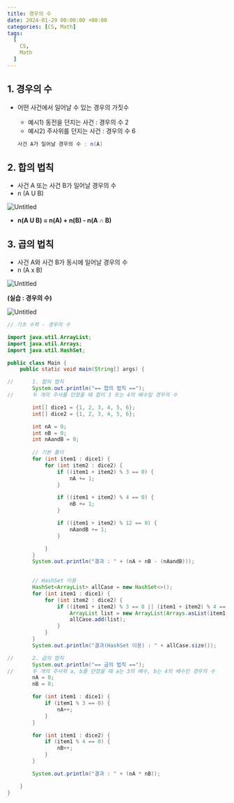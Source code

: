 ```yaml
---
title: 경우의 수
date: 2024-01-29 00:00:00 +00:00
categories: [CS, Math]
tags:
  [
    CS,
    Math
  ]
---
```


## 1. 경우의 수

- 어떤 사건에서 일어날 수 있는 경우의 가짓수
    - 예시1) 동전을 던지는 사건 : 경우의 수 2
    - 예시2) 주사위를 던지는 사건 : 경우의 수 6
    
    ```java
    사건 A가 일어날 경우의 수 : n(A)
    ```
    

## 2. 합의 법칙

- 사건 A 또는 사건 B가 일어날 경우의 수
- n (A U B)

![Untitled](https://prod-files-secure.s3.us-west-2.amazonaws.com/97f8f071-477d-4db3-a9c0-4dad109b848c/587fda47-9efe-441b-9d60-6a607f04f044/Untitled.png)

- **n(A U B) = n(A) + n(B) - n(A ∩ B)**

## 3. 곱의 법칙

- 사건 A와 사건 B가 동시에 일어날 경우의 수
- n (A x B)

![Untitled](https://prod-files-secure.s3.us-west-2.amazonaws.com/97f8f071-477d-4db3-a9c0-4dad109b848c/62c6b584-1b06-42bb-a0f9-befcc2c899cf/Untitled.png)

**(실습 : 경우의 수)**

![Untitled](https://prod-files-secure.s3.us-west-2.amazonaws.com/97f8f071-477d-4db3-a9c0-4dad109b848c/3d886548-af82-4406-95e7-d25b2d303a5d/Untitled.png)

```java
// 기초 수학 - 경우의 수

import java.util.ArrayList;
import java.util.Arrays;
import java.util.HashSet;

public class Main {
    public static void main(String[] args) {

//      1. 합의 법칙
        System.out.println("== 합의 법칙 ==");
//      두 개의 주사를 던졌을 때 합이 3 또는 4의 배수일 경우의 수

        int[] dice1 = {1, 2, 3, 4, 5, 6};
        int[] dice2 = {1, 2, 3, 4, 5, 6};

        int nA = 0;
        int nB = 0;
        int nAandB = 0;
        
        // 기본 풀이
        for (int item1 : dice1) {
            for (int item2 : dice2) {
                if ((item1 + item2) % 3 == 0) {
                    nA += 1;
                }

                if ((item1 + item2) % 4 == 0) {
                    nB += 1;
                }

                if ((item1 + item2) % 12 == 0) {
                    nAandB += 1;
                }

            }
        }
        System.out.println("결과 : " + (nA + nB - (nAandB)));

        
        // HashSet 이용
        HashSet<ArrayList> allCase = new HashSet<>();
        for (int item1 : dice1) {
            for (int item2 : dice2) {
                if ((item1 + item2) % 3 == 0 || (item1 + item2) % 4 == 0) {
                    ArrayList list = new ArrayList(Arrays.asList(item1, item2));
                    allCase.add(list);
                }
            }
        }
        System.out.println("결과(HashSet 이용) : " + allCase.size());

//      2. 곱의 법칙
        System.out.println("== 곱의 법칙 ==");
//      두 개의 주사위 a, b를 던졌을 때 a는 3의 배수, b는 4의 배수인 경우의 수
        nA = 0;
        nB = 0;

        for (int item1 : dice1) {
            if (item1 % 3 == 0) {
                nA++;
            }
        }

        for (int item1 : dice2) {
            if (item1 % 4 == 0) {
                nB++;
            }
        }

        System.out.println("결과 : " + (nA * nB));

    }
}
```